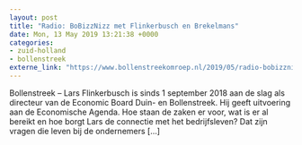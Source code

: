 ```yaml
---
layout: post
title: "Radio: BoBizzNizz met Flinkerbusch en Brekelmans"
date: Mon, 13 May 2019 13:21:38 +0000
categories: 
- zuid-holland 
- bollenstreek 
externe_link: "https://www.bollenstreekomroep.nl/2019/05/radio-bobizznizz-met-flinkerbusch-en-brekelmans/"
---
```


Bollenstreek &#8211; Lars Flinkerbusch is sinds 1 september 2018 aan de&#160;slag als directeur van de Economic Board Duin- en Bollenstreek. Hij geeft uitvoering aan de Economische Agenda. Hoe staan de zaken er voor, wat is er al bereikt en hoe borgt Lars de connectie met het bedrijfsleven? Dat zijn vragen die leven bij de ondernemers [&#8230;]
